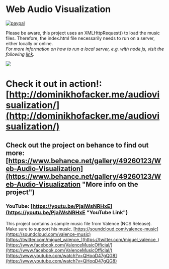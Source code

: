 # Web Audio Visualization

[![paypal](https://www.paypalobjects.com/en_US/i/btn/btn_donateCC_LG.gif)](https://www.paypal.com/cgi-bin/webscr?cmd=_s-xclick&hosted_button_id=W44KZGZL2LFLL)

Please be aware, this project uses an XMLHttpRequest() to load the music files. Therefore, the index.html file necessarily needs to run on a server, either locally or online.  
_For more information on how to run a local server, e.g. with node.js, visit the following [link](http://jasonwatmore.com/post/2016/06/22/nodejs-setup-simple-http-server-local-web-server)._

![](https://mir-cdn.behance.net/v1/rendition/project_modules/1400/eb591949260123.596f8b760ab20.png)

# Check it out in action!: [http://dominikhofacker.me/audiovisualization/](http://dominikhofacker.me/audiovisualization/) 

## Check out the project on behance to find out more: [https://www.behance.net/gallery/49260123/Web-Audio-Visualization](https://www.behance.net/gallery/49260123/Web-Audio-Visualization "More info on the project")

### YouTube: [https://youtu.be/PjaiWsNRHxE](https://youtu.be/PjaiWsNRHxE "YouTube Link")

This project contains a sample music file from Valence (NCS Release). Make sure to support his music.
[https://soundcloud.com/valence-music](https://soundcloud.com/valence-music)
[https://twitter.com/miguel_valence_](https://twitter.com/miguel_valence_)
[https://www.facebook.com/ValenceMusicOfficial/](https://www.facebook.com/ValenceMusicOfficial/)
[https://www.youtube.com/watch?v=QHoqD47gQG8](https://www.youtube.com/watch?v=QHoqD47gQG8)
